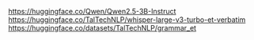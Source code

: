 https://huggingface.co/Qwen/Qwen2.5-3B-Instruct
https://huggingface.co/TalTechNLP/whisper-large-v3-turbo-et-verbatim
https://huggingface.co/datasets/TalTechNLP/grammar_et

